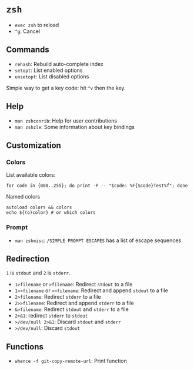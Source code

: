 # `zsh`

- `exec zsh` to reload
- `^g`: Cancel

## Commands

- `rehash`: Rebuild auto-complete index
- `setopt`: List enabled options
- `unsetopt`: List disabled options

Simple way to get a key code: hit `^v` then the key.

## Help

- `man zshconrib`: Help for user contributions
- `man zshzle`: Some information about key bindings

## Customization

### Colors

List available colors:

	for code in {000..255}; do print -P -- "$code: %F{$code}Test%f"; done

Named colors

	autoload colors && colors
	echo ${(o)color} # or which colors

### Prompt

- `man zshmisc`: `/SIMPLE PROMPT ESCAPES` has a list of escape sequences

## Redirection

`1` is `stdout` and `2` is `stderr`.

- `1>filename` or `>filename`: Redirect `stdout` to a file
- `1>>filename` or `>>filename`: Redirect and append `stdout` to a file
- `2>filename`: Redirect `stderr` to a file
- `2>>filename`: Redirect and append `stderr` to a file
- `&>filename`: Redirect `stdout` and `stderr` to a file
- `2>&1`: redirect `stderr` to `stdout`
- `>/dev/null 2>&1`: Discard `stdout` and `stderr`
- `>/dev/null`: Discard `stdout`

## Functions

- `whence -f git-copy-remote-url`: Print function
